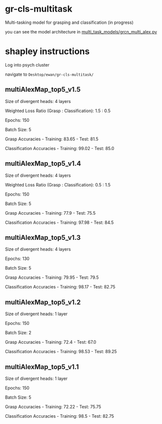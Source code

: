 # gr-cls-multitask
Multi-tasking model for grasping and classification (in progress)

you can see the model architecture in [multi_task_models/grcn_multi_alex.py](multi_task_models/grcn_multi_alex.py) 
# shapley instructions
Log into psych cluster 

navigate to `Desktop/ewan/gr-cls-multitask/`



## multiAlexMap_top5_v1.5
Size of divergent heads: 4 layers

Weighted Loss Ratio (Grasp : Classification): 1.5 : 0.5 

Epochs: 150

Batch Size: 5

Grasp Accuracies - Training: 83.65 - Test: 81.5

Classification Accuracies - Training: 99.02 - Test: 85.0

## multiAlexMap_top5_v1.4
Size of divergent heads: 4 layers

Weighted Loss Ratio (Grasp : Classification): 0.5 : 1.5 

Epochs: 150

Batch Size: 5

Grasp Accuracies - Training: 77.9 - Test: 75.5

Classification Accuracies - Training: 97.98 - Test: 84.5

## multiAlexMap_top5_v1.3
Size of divergent heads: 4 layers

Epochs: 130

Batch Size: 5

Grasp Accuracies - Training: 79.95 - Test: 79.5

Classification Accuracies - Training: 98.17 - Test: 82.75


## multiAlexMap_top5_v1.2
Size of divergent heads: 1 layer

Epochs: 150

Batch Size: 2

Grasp Accuracies - Training: 72.4 - Test: 67.0

Classification Accuracies - Training: 98.53 - Test: 89.25

## multiAlexMap_top5_v1.1
Size of divergent heads: 1 layer

Epochs: 150

Batch Size: 5

Grasp Accuracies - Training: 72.22 - Test: 75.75

Classification Accuracies - Training: 98.5 - Test: 82.75




